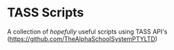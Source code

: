 # TASS Scripts 

A collection of *hopefully* useful scripts using TASS API's (https://github.com/TheAlphaSchoolSystemPTYLTD)
